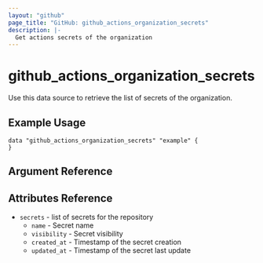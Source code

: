 ```yaml
---
layout: "github"
page_title: "GitHub: github_actions_organization_secrets"
description: |-
  Get actions secrets of the organization
---
```


# github\_actions\_organization\_secrets

Use this data source to retrieve the list of secrets of the organization.

## Example Usage

```hcl
data "github_actions_organization_secrets" "example" {
}
```

## Argument Reference

## Attributes Reference

 * `secrets` - list of secrets for the repository
   * `name` - Secret name
   * `visibility` - Secret visibility
   * `created_at` - Timestamp of the secret creation
   * `updated_at` - Timestamp of the secret last update
 
